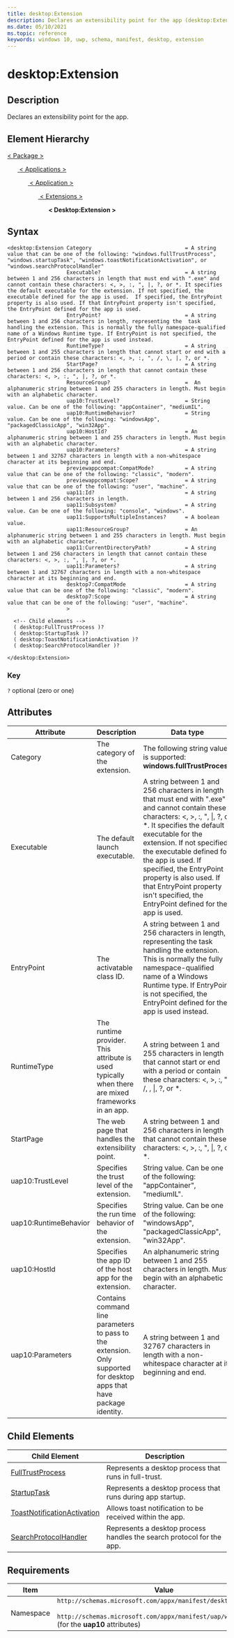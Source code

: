 ```yaml
---
title: desktop:Extension
description: Declares an extensibility point for the app (desktop:Extension).
ms.date: 05/10/2021
ms.topic: reference
keywords: windows 10, uwp, schema, manifest, desktop, extension 
---
```


# desktop:Extension

## Description

Declares an extensibility point for the app.

## Element Hierarchy

[ < Package > ](element-package.md)

&nbsp;&nbsp;&nbsp;&nbsp;&nbsp;&nbsp;[ < Applications > ](element-applications.md)

&nbsp;&nbsp;&nbsp;&nbsp;&nbsp;&nbsp;&nbsp;&nbsp;&nbsp;&nbsp;&nbsp;&nbsp;[ < Application > ](element-application.md)

&nbsp;&nbsp;&nbsp;&nbsp;&nbsp;&nbsp;&nbsp;&nbsp;&nbsp;&nbsp;&nbsp;&nbsp;&nbsp;&nbsp;&nbsp;&nbsp;&nbsp;&nbsp;[ < Extensions > ](element-1-extensions.md)

&nbsp;&nbsp;&nbsp;&nbsp;&nbsp;&nbsp;&nbsp;&nbsp;&nbsp;&nbsp;&nbsp;&nbsp;&nbsp;&nbsp;&nbsp;&nbsp;&nbsp;&nbsp;&nbsp;&nbsp;&nbsp;&nbsp;&nbsp;&nbsp;**< Desktop:Extension >**

## Syntax
```syntax
<desktop:Extension Category                              = A string value that can be one of the following: "windows.fullTrustProcess", "windows.startupTask", "windows.toastNotificationActivation", or "windows.searchProtocolHandler" 
                   Executable?                           = A string between 1 and 256 characters in length that must end with ".exe" and cannot contain these characters: <, >, :, ", |, ?, or *. It specifies the default executable for the extension. If not specified, the executable defined for the app is used.  If specified, the EntryPoint property is also used. If that EntryPoint property isn't specified, the EntryPoint defined for the app is used.
                   EntryPoint?                           = A string between 1 and 256 characters in length, representing the  task handling the extension. This is normally the fully namespace-qualified name of a Windows Runtime type. If EntryPoint is not specified, the EntryPoint defined for the app is used instead.
                   RuntimeType?                          = A string between 1 and 255 characters in length that cannot start or end with a period or contain these characters: <, >, :, ", /, \, |, ?, or *.
                   StartPage?                            = A string between 1 and 256 characters in length that cannot contain these characters: <, >, :, ", |, ?, or *.
                   ResourceGroup?                        =  An alphanumeric string between 1 and 255 characters in length. Must begin with an alphabetic character.
                   uap10:TrustLevel?                     = String value. Can be one of the following: "appContainer", "mediumIL".
                   uap10:RuntimeBehavior?                = String value. Can be one of the following: "windowsApp", "packagedClassicApp", "win32App".
                   uap10:HostId?                         = An alphanumeric string between 1 and 255 characters in length. Must begin with an alphabetic character.
                   uap10:Parameters?                     = A string between 1 and 32767 characters in length with a non-whitespace character at its beginning and end.
                   previewappcompat:CompatMode?          = A string value that can be one of the following: "classic", "modern".
                   previewappcompat:Scope?               = A string value that can be one of the following: "user", "machine".
                   uap11:Id?                             = A string between 1 and 256 characters in length.
                   uap11:Subsystem?                      = A string value. Can be one of the following: "console", "windows".
                   uap11:SupportsMultipleInstances?      = A boolean value.
                   uap11:ResourceGroup?                  = An alphanumeric string between 1 and 255 characters in length. Must begin with an alphabetic character.
                   uap11:CurrentDirectoryPath?           = A string between 1 and 256 characters in length that cannot contain these characters: <, >, :, ", |, ?, or *.
                   uap11:Parameters?                     = A string between 1 and 32767 characters in length with a non-whitespace character at its beginning and end.
                   desktop7:CompatMode                   = A string value that can be one of the following: "classic", "modern".
                   desktop7:Scope                        = A string value that can be one of the following: "user", "machine".
                   >

  <!-- Child elements -->
  ( desktop:FullTrustProcess )?
  ( desktop:StartupTask )?
  ( desktop:ToastNotificationActivation )?
  ( desktop:SearchProtocolHandler )?

</desktop:Extension>
```

### Key
`?` optional (zero or one)

## Attributes
| Attribute | Description | Data type | Required |
|-----------|-------------|-----------|----------|
| Category | The category of the extension. | The following string value is supported: **windows.fullTrustProcess** | Yes |
| Executable | The default launch executable. | A string between 1 and 256 characters in length that must end with ".exe" and cannot contain these characters: <, >, :, ", &#124;, ?, or *. It specifies the default executable for the extension. If not specified, the executable defined for the app is used.  If specified, the EntryPoint property is also used. If that EntryPoint property isn't specified, the EntryPoint defined for the app is used. | No |
| EntryPoint | The activatable class ID. | A string between 1 and 256 characters in length, representing the task handling the extension. This is normally the fully namespace-qualified name of a Windows Runtime type. If EntryPoint is not specified, the EntryPoint defined for the app is used instead. | No |
| RuntimeType | The runtime provider. This attribute is used typically when there are mixed frameworks in an app. | A string between 1 and 255 characters in length that cannot start or end with a period or contain these characters: <, >, :, ", /, \, &#124;, ?, or *. | No |
| StartPage | The web page that handles the extensibility point. | A string between 1 and 256 characters in length that cannot contain these characters: <, >, :, ", &#124;, ?, or *. | No |
| uap10:TrustLevel | Specifies the trust level of the extension. | String value. Can be one of the following: "appContainer", "mediumIL".  | No |
| uap10:RuntimeBehavior | Specifies the run time behavior of the extension. | String value. Can be one of the following: "windowsApp", "packagedClassicApp", "win32App".  | No |
| uap10:HostId | Specifies the app ID of the host app for the extension. | An alphanumeric string between 1 and 255 characters in length. Must begin with an alphabetic character.  | No |
| uap10:Parameters | Contains command line parameters to pass to the extension. Only supported for desktop apps that have package identity. | A string between 1 and 32767 characters in length with a non-whitespace character at its beginning and end.  | No |

## Child Elements

| Child Element | Description |
|---------------|-------------|
| [FullTrustProcess](element-desktop-fulltrustprocess.md) | Represents a desktop process that runs in full-trust. |
| [StartupTask](element-desktop-startuptask.md) | Represents a desktop process that runs during app startup. |
| [ToastNotificationActivation](element-desktop-toastnotificationactivation.md) | Allows toast notification to be received within the app. |
| [SearchProtocolHandler](element-desktop-searchprotocolhandler.md) | Represents a desktop process handles the search protocol for the app. |   

## Requirements

| Item  | Value  |
|--|--|
| Namespace | `http://schemas.microsoft.com/appx/manifest/desktop/windows10`<br/><br/>`http://schemas.microsoft.com/appx/manifest/uap/windows10/10` (for the **uap10** attributes) |